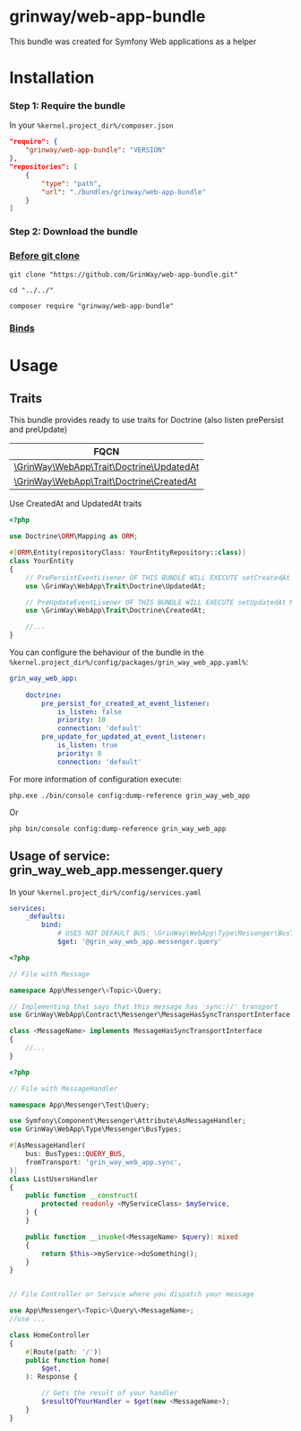 grinway/web-app-bundle
========

This bundle was created for Symfony Web applications as a helper

# Installation

### Step 1: Require the bundle

In your `%kernel.project_dir%/composer.json`

```json
"require": {
	"grinway/web-app-bundle": "VERSION"
},
"repositories": [
	{
		"type": "path",
		"url": "./bundles/grinway/web-app-bundle"
	}
]
```

### Step 2: Download the bundle

### [Before git clone](https://github.com/GrinWay/docs/blob/main/docs/bundles_grin_symfony%20mkdir.md)

```console
git clone "https://github.com/GrinWay/web-app-bundle.git"
```

```console
cd "../../"
```

```console
composer require "grinway/web-app-bundle"
```

### [Binds](https://github.com/GrinWay/docs/blob/main/docs/borrow-services.yaml-section.md)

# Usage

Traits
------

This bundle provides ready to use traits for Doctrine (also listen prePersist and preUpdate)

| FQCN |
| ------------- |
| [\GrinWay\WebApp\Trait\Doctrine\UpdatedAt](https://github.com/GrinWay/web-app-bundle/blob/main/src/Trait/Doctrine/UpdatedAt.php) |
| [\GrinWay\WebApp\Trait\Doctrine\CreatedAt](https://github.com/GrinWay/web-app-bundle/blob/main/src/Trait/Doctrine/CreatedAt.php) |


Use CreatedAt and UpdatedAt traits

```php
<?php

use Doctrine\ORM\Mapping as ORM;

#[ORM\Entity(repositoryClass: YourEntityRepository::class)]
class YourEntity
{
    // PrePersistEventLisener OF THIS BUNDLE WILL EXECUTE setCreatedAt METHOD FOR YOU
    use \GrinWay\WebApp\Trait\Doctrine\UpdatedAt;

    // PreUpdateEventLisener OF THIS BUNDLE WILL EXECUTE setUpdatedAt METHOD FOR YOU
    use \GrinWay\WebApp\Trait\Doctrine\CreatedAt;

    //...
}
```

You can configure the behaviour of the bundle in the `%kernel.project_dir%/config/packages/grin_way_web_app.yaml%`:

```yaml
grin_way_web_app:
    
    doctrine:
        pre_persist_for_created_at_event_listener:
            is_listen: false
            priority: 10
            connection: 'default'
        pre_update_for_updated_at_event_listener:
            is_listen: true
            priority: 0
            connection: 'default'
```

For more information of configuration execute:

```console
php.exe ./bin/console config:dump-reference grin_way_web_app
```

Or

```console
php bin/console config:dump-reference grin_way_web_app
```

Usage of service: grin_way_web_app.messenger.query
------

In your `%kernel.project_dir%/config/services.yaml`

```yaml
services:
    _defaults:
        bind:
            # USES NOT DEFAULT BUS: \GrinWay\WebApp\Type\Messenger\BusTypes::QUERY_BUS
            $get: '@grin_way_web_app.messenger.query'
```

```php
<?php

// File with Message

namespace App\Messenger\<Topic>\Query;

// Implementing that says that this message has 'sync://' transport
use GrinWay\WebApp\Contract\Messenger\MessageHasSyncTransportInterface;

class <MessageName> implements MessageHasSyncTransportInterface
{
    //...
}
```

```php
<?php

// File with MessageHandler

namespace App\Messenger\Test\Query;

use Symfony\Component\Messenger\Attribute\AsMessageHandler;
use GrinWay\WebApp\Type\Messenger\BusTypes;

#[AsMessageHandler(
    bus: BusTypes::QUERY_BUS,
    fromTransport: 'grin_way_web_app.sync',
)]
class ListUsersHandler
{
    public function __construct(
        protected readonly <MyServiceClass> $myService,
    ) {
    }

    public function __invoke(<MessageName> $query): mixed
    {
        return $this->myService->doSomething();
    }
}
```

```php

// File Controller or Service where you dispatch your message

use App\Messenger\<Topic>\Query\<MessageName>;
//use ...

class HomeController
{
    #[Route(path: '/')]
    public function home(
        $get,
    ): Response {

        // Gets the result of your handler
        $resultOfYourHandler = $get(new <MessageName>);
    }
}
```